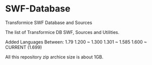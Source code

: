 # SWF-Database
Transformice SWF Database and Sources

The list of Transformice DB SWF, Sources and Utilities.

Added Languages Between:
1.79
1.200 ~ 1.300
1.301 ~ 1.585
1.600 ~ CURRENT (1.699)

All this repository zip archice size is about 1GB.
